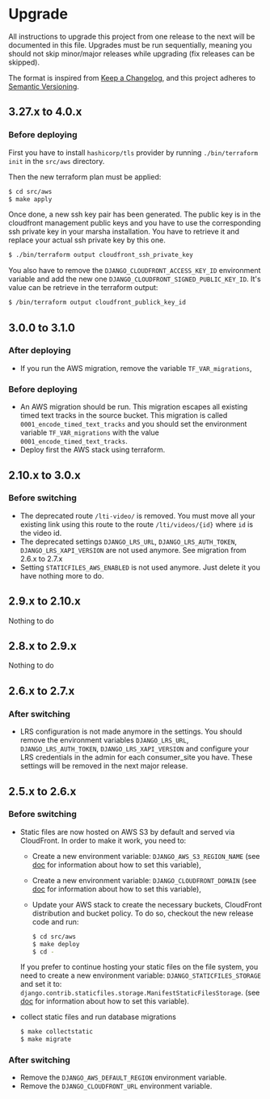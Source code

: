 # Upgrade

All instructions to upgrade this project from one release to the next will be
documented in this file. Upgrades must be run sequentially, meaning you should
not skip minor/major releases while upgrading (fix releases can be skipped).

The format is inspired from [Keep a Changelog](https://keepachangelog.com/en/1.0.0/),
and this project adheres to [Semantic Versioning](https://semver.org/spec/v2.0.0.html).

## 3.27.x to 4.0.x

### Before deploying

First you have to install `hashicorp/tls` provider by running `./bin/terraform init` in the `src/aws` directory.

Then the new terraform plan must be applied:

```bash
$ cd src/aws
$ make apply
```

Once done, a new ssh key pair has been generated. The public key is in the cloudfront management public keys and you have to use the corresponding ssh private key in your marsha installation. You have to retrieve it and replace your actual ssh private key by this one.

```bash
$ ./bin/terraform output cloudfront_ssh_private_key
```

You also have to remove the `DJANGO_CLOUDFRONT_ACCESS_KEY_ID` environment variable and add the new one `DJANGO_CLOUDFRONT_SIGNED_PUBLIC_KEY_ID`. It's value can be retrieve in the terraform output:

```bash
$ /bin/terraform output cloudfront_publick_key_id
```

## 3.0.0 to 3.1.0

### After deploying

- If you run the AWS migration, remove the variable `TF_VAR_migrations`,

### Before deploying


- An AWS migration should be run. This migration escapes all existing timed text
  tracks in the source bucket. This migration is called `0001_encode_timed_text_tracks` and you
  should set the environment variable `TF_VAR_migrations` with the value
  `0001_encode_timed_text_tracks`.
- Deploy first the AWS stack using terraform.

## 2.10.x to 3.0.x

### Before switching

- The deprecated route `/lti-video/` is removed. You must move all your existing
  link using this route to the route `/lti/videos/{id}` where `id` is the video id.
- The deprecated settings `DJANGO_LRS_URL`, `DJANGO_LRS_AUTH_TOKEN`, `DJANGO_LRS_XAPI_VERSION`
  are not used anymore. See migration from 2.6.x to 2.7.x
- Setting `STATICFILES_AWS_ENABLED` is not used anymore. Just delete it you have nothing more
  to do.

## 2.9.x to 2.10.x

Nothing to do

## 2.8.x to 2.9.x

Nothing to do

## 2.6.x to 2.7.x

### After switching

- LRS configuration is not made anymore in the settings. You should remove the environment
  variables `DJANGO_LRS_URL`, `DJANGO_LRS_AUTH_TOKEN`, `DJANGO_LRS_XAPI_VERSION` and configure
  your LRS credentials in the admin for each consumer_site you have.
  These settings will be removed in the next major release.

## 2.5.x to 2.6.x

### Before switching

- Static files are now hosted on AWS S3 by default and served via CloudFront.
  In order to make it work, you need to:
    * Create a new environment variable: `DJANGO_AWS_S3_REGION_NAME`
      (see [doc](./docs/env.md#django_aws_s3_region_name) for information about how
      to set this variable),
    * Create a new environment variable: `DJANGO_CLOUDFRONT_DOMAIN`
      (see [doc](./docs/env.md#django_cloudfront_domain) for information about how
      to set this variable),
    * Update your AWS stack to create the necessary buckets, CloudFront distribution
      and bucket policy. To do so, checkout the new release code and run:

        ```bash
        $ cd src/aws
        $ make deploy
        $ cd -
        ```
  If you prefer to continue hosting your static files on the file system, you need to
  create a new environment variable: `DJANGO_STATICFILES_STORAGE` and set it to:
  `django.contrib.staticfiles.storage.ManifestStaticFilesStorage`.
  (see [doc](./docs/env.md#django_staticfiles_storage) for information about how
  to set this variable).

- collect static files and run database migrations

    ```bash
    $ make collectstatic
    $ make migrate
    ```

### After switching

- Remove the `DJANGO_AWS_DEFAULT_REGION` environment variable.
- Remove the `DJANGO_CLOUDFRONT_URL` environment variable.
